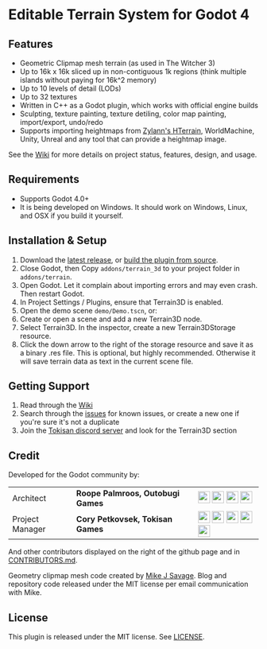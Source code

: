 # Editable Terrain System for Godot 4

## Features
* Geometric Clipmap mesh terrain (as used in The Witcher 3)
* Up to 16k x 16k sliced up in non-contiguous 1k regions (think multiple islands without paying for 16k^2 memory)
* Up to 10 levels of detail (LODs)
* Up to 32 textures
* Written in C++ as a Godot plugin, which works with official engine builds
* Sculpting, texture painting, texture detiling, color map painting, import/export, undo/redo
* Supports importing heightmaps from [Zylann's HTerrain](https://github.com/Zylann/godot_heightmap_plugin/), WorldMachine, Unity, Unreal and any tool that can provide a heightmap image.

See the [Wiki](https://github.com/outobugi/GDExtensionTerrain/wiki) for more details on project status, features, design, and usage.

## Requirements
* Supports Godot 4.0+
* It is being developed on Windows. It should work on Windows, Linux, and OSX if you build it yourself.

## Installation & Setup

1. Download the [latest release](https://github.com/outobugi/GDExtensionTerrain/releases), or [build the plugin from source](https://github.com/outobugi/GDExtensionTerrain/wiki/Building-From-Source).
2. Close Godot, then Copy `addons/terrain_3d` to your project folder in `addons/terrain`.
3. Open Godot. Let it complain about importing errors and may even crash. Then restart Godot.
4. In Project Settings / Plugins, ensure that Terrain3D is enabled.
5. Open the demo scene `demo/Demo.tscn`, or:
6. Create or open a scene and add a new Terrain3D node.
7. Select Terrain3D. In the inspector, create a new Terrain3DStorage resource.
8. Click the down arrow to the right of the storage resource and save it as a binary .res file. This is optional, but highly recommended. Otherwise it will save terrain data as text in the current scene file.

## Getting Support

1. Read through the [Wiki](https://github.com/outobugi/Terrain3D/wiki)
2. Search through the [issues](https://github.com/outobugi/Terrain3D/issues) for known issues, or create a new one if you're sure it's not a duplicate
3. Join the [Tokisan discord server](https://tokisan.com/discord) and look for the Terrain3D section

## Credit
Developed for the Godot community by:

||||
|--|--|--|
|Architect | **Roope Palmroos, Outobugi Games** | [<img src="https://github.com/dmhendricks/signature-social-icons/blob/master/icons/round-flat-filled/35px/twitter.png?raw=true" width="24"/>](https://twitter.com/outobugi) [<img src="https://github.com/dmhendricks/signature-social-icons/blob/master/icons/round-flat-filled/35px/github.png?raw=true" width="24"/>](https://github.com/outobugi) [<img src="https://github.com/dmhendricks/signature-social-icons/blob/master/icons/round-flat-filled/35px/www.png?raw=true" width="24"/>](https://outobugi.com/) [<img src="https://github.com/dmhendricks/signature-social-icons/blob/master/icons/round-flat-filled/35px/youtube.png?raw=true" width="24"/>](https://www.youtube.com/@vibelius)|
|Project Manager | **Cory Petkovsek, Tokisan Games** | [<img src="https://github.com/dmhendricks/signature-social-icons/blob/master/icons/round-flat-filled/35px/twitter.png?raw=true" width="24"/>](https://twitter.com/TokisanGames) [<img src="https://github.com/dmhendricks/signature-social-icons/blob/master/icons/round-flat-filled/35px/github.png?raw=true" width="24"/>](https://github.com/TokisanGames) [<img src="https://github.com/dmhendricks/signature-social-icons/blob/master/icons/round-flat-filled/35px/www.png?raw=true" width="24"/>](https://tokisan.com/) [<img src="https://github.com/dmhendricks/signature-social-icons/blob/master/icons/round-flat-filled/35px/discord.png?raw=true" width="24"/>](https://tokisan.com/discord) [<img src="https://github.com/dmhendricks/signature-social-icons/blob/master/icons/round-flat-filled/35px/youtube.png?raw=true" width="24"/>](https://www.youtube.com/@TokisanGames)|

And other contributors displayed on the right of the github page and in [CONTRIBUTORS.md](https://github.com/outobugi/GDExtensionTerrain/blob/main/CONTRIBUTORS.md).

Geometry clipmap mesh code created by [Mike J Savage](https://mikejsavage.co.uk/blog/geometry-clipmaps.html). Blog and repository code released under the MIT license per email communication with Mike.


## License

This plugin is released under the MIT license. See [LICENSE](https://github.com/outobugi/GDExtensionTerrain/blob/main/LICENSE).

